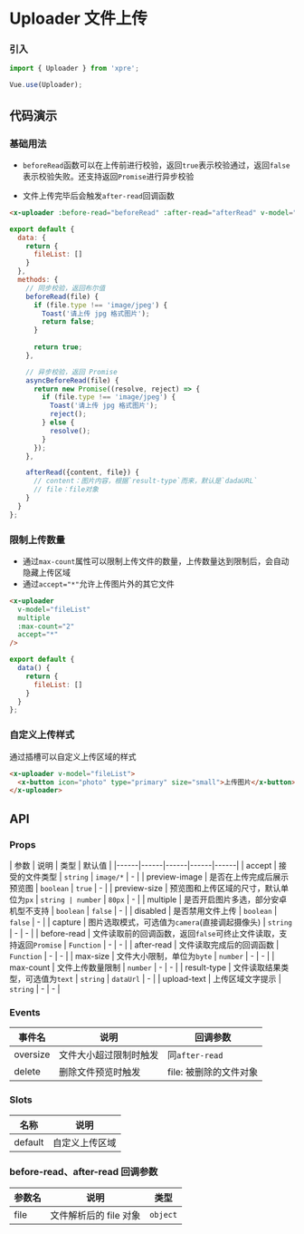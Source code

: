 # Uploader 文件上传

### 引入

``` javascript
import { Uploader } from 'xpre';

Vue.use(Uploader);
```

## 代码演示

### 基础用法

- `beforeRead`函数可以在上传前进行校验，返回`true`表示校验通过，返回`false`表示校验失败。还支持返回`Promise`进行异步校验

- 文件上传完毕后会触发`after-read`回调函数

```html
<x-uploader :before-read="beforeRead" :after-read="afterRead" v-model="fileList"/>
```

```javascript
export default {
  data: {
    return {
      fileList: []
    }
  },
  methods: {
    // 同步校验，返回布尔值
    beforeRead(file) {
      if (file.type !== 'image/jpeg') {
        Toast('请上传 jpg 格式图片');
        return false;
      }
    
      return true;
    },

    // 异步校验，返回 Promise
    asyncBeforeRead(file) {
      return new Promise((resolve, reject) => {
        if (file.type !== 'image/jpeg') {
          Toast('请上传 jpg 格式图片');
          reject();
        } else {
          resolve();
        }
      });
    },

    afterRead({content, file}) {
      // content：图片内容，根据`result-type`而来，默认是`dadaURL`
      // file：file对象
    }
  }
};
```

<!-- ### 图片预览

通过`v-model`可以绑定已经上传的图片列表，并展示图片列表的预览图

```html
<x-uploader v-model="fileList" />
```

```javascript
export default {
  data() {
    return {
      fileList: [
        { url: 'https://ae01.alicdn.com/kf/H6e5e22c9a0214cf692a69097c342e981T.png' }
      ]
    }
  }
};
``` -->

### 限制上传数量

- 通过`max-count`属性可以限制上传文件的数量，上传数量达到限制后，会自动隐藏上传区域
- 通过`accept="*"`允许上传图片外的其它文件
```html
<x-uploader
  v-model="fileList"
  multiple
  :max-count="2"
  accept="*"
/>
```

```javascript
export default {
  data() {
    return {
      fileList: []
    }
  }
};
```

### 自定义上传样式

通过插槽可以自定义上传区域的样式

```html
<x-uploader v-model="fileList">
  <x-button icon="photo" type="primary" size="small">上传图片</x-button>
</x-uploader>
```

## API

### Props

| 参数 | 说明 | 类型 | 默认值 |
|------|------|------|------|------|
| accept | 接受的文件类型 | `string` | `image/*` | - |
| preview-image | 是否在上传完成后展示预览图 | `boolean` | `true` | - |
| preview-size | 预览图和上传区域的尺寸，默认单位为`px` | `string | number` | `80px` | - |
| multiple | 是否开启图片多选，部分安卓机型不支持 | `boolean` | `false` | - |
| disabled | 是否禁用文件上传 | `boolean` | `false` | - |
| capture | 图片选取模式，可选值为`camera`(直接调起摄像头) | `string` | - | - |
| before-read | 文件读取前的回调函数，返回`false`可终止文件读取，支持返回`Promise` | `Function` | - | - |
| after-read | 文件读取完成后的回调函数 | `Function` | - | - |
| max-size | 文件大小限制，单位为`byte` | `number` | - | - |
| max-count | 文件上传数量限制 | `number` | - | - |
| result-type | 文件读取结果类型，可选值为`text` | `string` | `dataUrl` | - |
| upload-text | 上传区域文字提示 | `string` | - | - |

<!-- | name | 标识符，可以在回调函数的第二项参数中获取 | `string | number` | - | - | -->

### Events

| 事件名 | 说明 | 回调参数 |
|------|------|------|
| oversize | 文件大小超过限制时触发 | 同`after-read` |
| delete | 删除文件预览时触发 | file: 被删除的文件对象 |

### Slots

| 名称 | 说明 |
|------|------|
| default | 自定义上传区域 |

### before-read、after-read 回调参数

| 参数名 | 说明 | 类型 |
|------|------|------|
| file | 文件解析后的 file 对象 | `object` |

<!-- | detail | 额外信息，包含 name 字段 | `object` | -->
